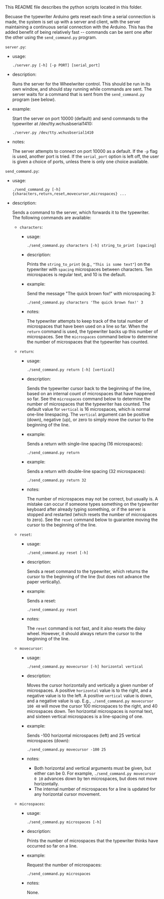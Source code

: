 This README file describes the python scripts located in this folder.

Becuase the typewriter Arduino gets reset each time a serial connection is made, the system is set up with a server and client, with the server maintaining a continuous serial connection with the Arduino. This has the added benefit of being relatively fast -- commands can be sent one after the other using the `send_command.py` program.

`server.py`:
* usage:<p>
`./server.py [-h] [-p PORT] [serial_port]`

* description:<p>
Runs the server for the Wheelwriter control. This should be run in its own window, and should stay running while commands are sent. The server waits for a command that is sent from the `send_command.py` program (see below).

* example:<p>
Start the server on port 10000 (default) and send commands to the typewriter at /dev/tty.wchusbserial1410:<p>
`./server.py /dev/tty.wchusbserial1410`

* notes:<p>
The server attempts to connect on port 10000 as a default. If the `-p` flag is used, another port is tried.
If the `serial_port` option is left off, the user is given a choice of ports, unless there is only one choice available.

`send_command.py`:
* usage:<p>
`./send_command.py [-h] {characters,return,reset,movecursor,microspaces} ...`

* description:<p>
Sends a command to the server, which forwards it to the typewriter.  
The following commands are available:
  * `characters`:<p>
    * usage:<p>
    `./send_command.py characters [-h] string_to_print [spacing]`

    * description:<p>
    Prints the `string_to_print` (e.g., `"This is some text"`) on the typewriter with `spacing` microspaces between characters. Ten microspaces is regular text, and 10 is the default.

     * example:<p>
Send the message "The quick brown fox!" with microspacing 3:<p>
`./send_command.py characters 'The quick brown fox!' 3` 

    * notes:<p>
    The typewriter attempts to keep track of the total number of microspaces that have been used on a line so far. When the `return` command is used, the typewriter backs up this number of microspaces. See the `microspaces` command below to determine the number of microspaces that the typewriter has counted. 

  * `return`:<p>
    * usage:<p>
    `./send_command.py return [-h] [vertical]`

    * description:<p>
    Sends the typewriter cursor back to the beginning of the line, based on an internal count of microspaces that have happened so far. See the `microspaces` command below to determine the number of microspaces that the typewriter has counted. The default value for `vertical` is 16 microspaces, which is normal one-line linespacing. The `vertical` argument can be positive (down), negative (up), or zero to simply move the cursor to the beginning of the line.

     * example:<p>
Sends a return with single-line spacing (16 microspaces):<p>
`./send_command.py return`

     * example:<p>
Sends a return with double-line spacing (32 microspaces):<p>
`./send_command.py return 32`

    * notes:<p>
    The number of microspaces may not be correct, but usually is. A mistake can occur if someone types something on the typewriter keyboard after already typing something, or if the server is stopped and restarted (which resets the number of microspaces to zero). See the `reset` command below to guarantee moving the cursor to the beginning of the line.

  * `reset`:<p>

    * usage:<p>
    `./send_command.py reset [-h]`

    * description:<p>
    Sends a reset command to the typewriter, which returns the cursor to the beginning of the line (but does not advance the paper vertically).

     * example:<p>
Sends a reset:<p>
`./send_command.py reset`

    * notes:<p>
    The `reset` command is not fast, and it also resets the daisy wheel. However, it should always return the cursor to the beginning of the line.

  * `movecursor`:<p>
    * usage:<p>
    `./send_command.py movecursor [-h] horizontal vertical`

    * description:<p>
    Moves the cursor horizontally and vertically a given number of microspaces. A positive `horizontal` value is to the right, and a negative value is to the left. A positive `vertical` value is down, and a negative value is up. E.g., `./send_command.py movecursor 100 40` will move the cursor 100 microspaces to the right, and 40 microspaces down. Ten horizontal microspaces is normal text, and sixteen vertical microspaces is a line-spacing of one.
    
     * example:<p>
Sends -100 horizontal microspaces (left) and 25 vertical microspaces (down):<p>
`./send_command.py movecursor -100 25`

    * notes:<p>
      * Both horizontal and vertical arguments must be given, but either can be 0. For example, `./send_command.py movecursor 0 10` advances down by ten microspaces, but does not move horizontally.
      * The internal number of microspaces for a line is updated for any horizontal cursor movement.

  * `microspaces`:<p> 
    * usage:<p>
    `./send_command.py microspaces [-h]`

    * description:<p>
    Prints the number of microspaces that the typewriter thinks have occurred so far on a line.

     * example:<p>
Request the number of microspaces:<p>
`./send_command.py microspaces`

    * notes:<p>
    None.
